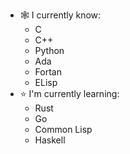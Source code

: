 <!--
**AkisaRazbu/akisarazbu** is a ✨ _special_ ✨ repository because its `README.md` (this file) appears on your GitHub profile.

Here are some ideas to get you started:

- 🔭 I’m currently working on ...
- 🌱 I’m currently learning ...
- 👯 I’m looking to collaborate on ...
- 🤔 I’m looking for help with ...
- 💬 Ask me about ...
- 📫 How to reach me: ...
- 😄 Pronouns: ...
- ⚡ Fun fact: ...
-->

- 🕸 I currently know:
	- C
	- C++
	- Python
	- Ada
	- Fortan
	- ELisp
- ⭐️ I'm currently learning:
	- Rust
	- Go
	- Common Lisp
	- Haskell

